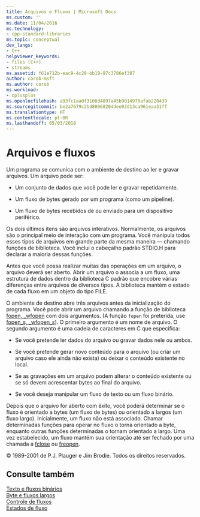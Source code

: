 ```yaml
---
title: Arquivos e Fluxos | Microsoft Docs
ms.custom: ''
ms.date: 11/04/2016
ms.technology:
- cpp-standard-libraries
ms.topic: conceptual
dev_langs:
- C++
helpviewer_keywords:
- files [C++]
- streams
ms.assetid: f61e712b-eac9-4c28-bb18-97c3786ef387
author: corob-msft
ms.author: corob
ms.workload:
- cplusplus
ms.openlocfilehash: a93fc1aa0f3108d4897a45b9014970afab220439
ms.sourcegitcommit: be2a7679c2bd80968204dee03d13ca961eaa31ff
ms.translationtype: HT
ms.contentlocale: pt-BR
ms.lasthandoff: 05/03/2018
---
```

# <a name="files-and-streams"></a>Arquivos e fluxos
Um programa se comunica com o ambiente de destino ao ler e gravar arquivos. Um arquivo pode ser:  
  
-   Um conjunto de dados que você pode ler e gravar repetidamente.  
  
-   Um fluxo de bytes gerado por um programa (como um pipeline).  
  
-   Um fluxo de bytes recebidos de ou enviado para um dispositivo periférico.  
  
 Os dois últimos itens são arquivos interativos. Normalmente, os arquivos são o principal meio de interação com um programa. Você manipula todos esses tipos de arquivos em grande parte da mesma maneira — chamando funções de biblioteca. Você inclui o cabeçalho padrão STDIO.H para declarar a maioria dessas funções.  
  
 Antes que você possa realizar muitas das operações em um arquivo, o arquivo deverá ser aberto. Abrir um arquivo o associa a um fluxo, uma estrutura de dados dentro da biblioteca C padrão que encobre várias diferenças entre arquivos de diversos tipos. A biblioteca mantém o estado de cada fluxo em um objeto do tipo FILE.  
  
 O ambiente de destino abre três arquivos antes da inicialização do programa. Você pode abrir um arquivo chamando a função de biblioteca [fopen, _wfopen](../c-runtime-library/reference/fopen-wfopen.md) com dois argumentos. (A função `fopen` foi preterida, use [fopen_s, _wfopen_s](../c-runtime-library/reference/fopen-s-wfopen-s.md)). O primeiro argumento é um nome de arquivo. O segundo argumento é uma cadeia de caracteres em C que especifica:  
  
-   Se você pretende ler dados do arquivo ou gravar dados nele ou ambos.  
  
-   Se você pretende gerar novo conteúdo para o arquivo (ou criar um arquivo caso ele ainda não exista) ou deixar o conteúdo existente no local.  
  
-   Se as gravações em um arquivo podem alterar o conteúdo existente ou se só devem acrescentar bytes ao final do arquivo.  
  
-   Se você deseja manipular um fluxo de texto ou um fluxo binário.  
  
 Depois que o arquivo for aberto com êxito, você poderá determinar se o fluxo é orientado a bytes (um fluxo de bytes) ou orientado a largos (um fluxo largo). Inicialmente, um fluxo não está associado. Chamar determinadas funções para operar no fluxo o torna orientado a byte, enquanto outras funções determinadas o tornam orientado a largo. Uma vez estabelecido, um fluxo mantém sua orientação até ser fechado por uma chamada a [fclose](../c-runtime-library/reference/fclose-fcloseall.md) ou [freopen](../c-runtime-library/reference/freopen-wfreopen.md).  
  
 © 1989-2001 de P.J. Plauger e Jim Brodie. Todos os direitos reservados.  
  
## <a name="see-also"></a>Consulte também  
 [Texto e fluxos binários](../c-runtime-library/text-and-binary-streams.md)   
 [Byte e fluxos largos](../c-runtime-library/byte-and-wide-streams.md)   
 [Controle de fluxos](../c-runtime-library/controlling-streams.md)   
 [Estados de fluxo](../c-runtime-library/stream-states.md)